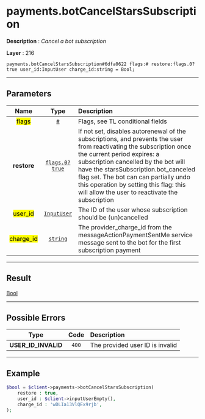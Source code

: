# payments.botCancelStarsSubscription

**Description** : *Cancel a bot subscription*

**Layer** : 216

```tl
payments.botCancelStarsSubscription#6dfa0622 flags:# restore:flags.0?true user_id:InputUser charge_id:string = Bool;
```

---

## Parameters

| Name | Type | Description |
| :---: | :---: | :--- |
| <mark>flags</mark> | [`#`](type/#) | Flags, see TL conditional fields |
| **restore** | [`flags.0?true`](type/true) | If not set, disables autorenewal of the subscriptions, and prevents the user from reactivating the subscription once the current period expires: a subscription cancelled by the bot will have the starsSubscription.bot_canceled flag set.  The bot can can partially undo this operation by setting this flag: this will allow the user to reactivate the subscription |
| <mark>user_id</mark> | [`InputUser`](type/InputUser) | The ID of the user whose subscription should be (un)cancelled |
| <mark>charge_id</mark> | [`string`](type/string) | The provider_charge_id from the messageActionPaymentSentMe service message sent to the bot for the first subscription payment |

---

## Result

[Bool](type/Bool)

---

## Possible Errors

| Type | Code | Description |
| :---: | :---: | :--- |
| **USER_ID_INVALID** | `400` | The provided user ID is invalid |

---

## Example

```php
$bool = $client->payments->botCancelStarsSubscription(
	restore : true,
	user_id : $client->inputUserEmpty(),
	charge_id : 'wDLIa13VlQEx9rjb',
);
```